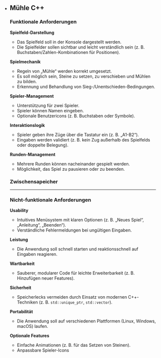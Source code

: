 * ## **Mühle C++**

  ### **Funktionale Anforderungen**

  **Spielfeld-Darstellung**

  - Das Spielfeld soll in der Konsole dargestellt werden.
  - Die Spielfelder sollen sichtbar und leicht verständlich sein (z. B. Buchstaben/Zahlen-Kombinationen für Positionen).

  **Spielmechanik**

  - Regeln von „Mühle“ werden korrekt umgesetzt.
  - Es soll möglich sein, Steine zu setzen, zu verschieben und Mühlen zu bilden.
  - Erkennung und Behandlung von Sieg-/Unentschieden-Bedingungen.

  **Spieler-Management**

  - Unterstützung für zwei Spieler.
  - Spieler können Namen eingeben.
  - Optionale Benutzericons (z. B. Buchstaben oder Symbole).

  **Interaktionslogik**

  - Spieler geben ihre Züge über die Tastatur ein (z. B. „A1-B2“).
  - Eingaben werden validiert (z. B. kein Zug außerhalb des Spielfelds oder doppelte Belegung).

  **Runden-Management**

  - Mehrere Runden können nacheinander gespielt werden.
  - Möglichkeit, das Spiel zu pausieren oder zu beenden.

  ### Zwischensapeicher

  

  ------

  ### **Nicht-funktionale Anforderungen**
  
  **Usability**
  
  - Intuitives Menüsystem mit klaren Optionen (z. B. „Neues Spiel“, „Anleitung“, „Beenden“).
  - Verständliche Fehlermeldungen bei ungültigen Eingaben.

  **Leistung**

  - Die Anwendung soll schnell starten und reaktionsschnell auf Eingaben reagieren.

  **Wartbarkeit**

  - Sauberer, modularer Code für leichte Erweiterbarkeit (z. B. Hinzufügen neuer Features).

  **Sicherheit**

  - Speicherlecks vermeiden durch Einsatz von modernen C++-Techniken (z. B. `std::unique_ptr`, `std::vector`).

  **Portabilität**

  - Die Anwendung soll auf verschiedenen Plattformen (Linux, Windows, macOS) laufen.
  
  **Optionale Features**
  
  - Einfache Animationen (z. B. für das Setzen von Steinen).
  - Anpassbare Spieler-Icons